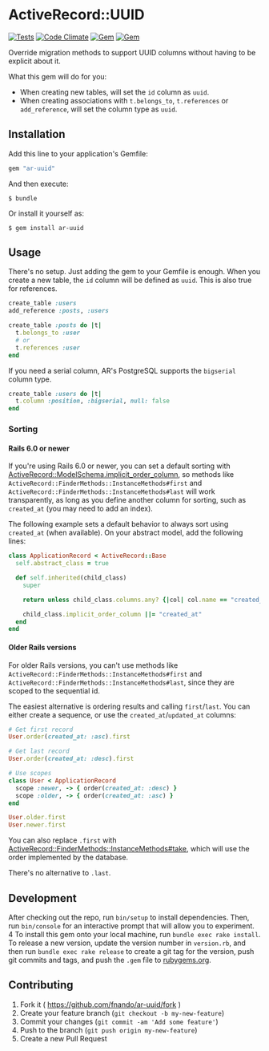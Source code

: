 # ActiveRecord::UUID

[![Tests](https://github.com/fnando/ar-uuid/workflows/Tests/badge.svg)](https://github.com/fnando/ar-uuid/actions?query=workflow%3ATests)
[![Code Climate](https://codeclimate.com/github/fnando/ar-uuid/badges/gpa.svg)](https://codeclimate.com/github/fnando/ar-uuid)
[![Gem](https://img.shields.io/gem/v/ar-uuid.svg)](https://rubygems.org/gems/ar-uuid)
[![Gem](https://img.shields.io/gem/dt/ar-uuid.svg)](https://rubygems.org/gems/ar-uuid)

Override migration methods to support UUID columns without having to be explicit
about it.

What this gem will do for you:

- When creating new tables, will set the `id` column as `uuid`.
- When creating associations with `t.belongs_to`, `t.references` or
  `add_reference`, will set the column type as `uuid`.

## Installation

Add this line to your application's Gemfile:

```ruby
gem "ar-uuid"
```

And then execute:

    $ bundle

Or install it yourself as:

    $ gem install ar-uuid

## Usage

There's no setup. Just adding the gem to your Gemfile is enough. When you create
a new table, the `id` column will be defined as `uuid`. This is also true for
references.

```ruby
create_table :users
add_reference :posts, :users

create_table :posts do |t|
  t.belongs_to :user
  # or
  t.references :user
end
```

If you need a serial column, AR's PostgreSQL supports the `bigserial` column
type.

```ruby
create_table :users do |t|
  t.column :position, :bigserial, null: false
end
```

### Sorting

#### Rails 6.0 or newer

If you're using Rails 6.0 or newer, you can set a default sorting with
[ActiveRecord::ModelSchema.implicit_order_column](https://api.rubyonrails.org/classes/ActiveRecord/ModelSchema.html#method-c-implicit_order_column),
so methods like `ActiveRecord::FinderMethods::InstanceMethods#first` and
`ActiveRecord::FinderMethods::InstanceMethods#last` will work transparently, as
long as you define another column for sorting, such as `created_at` (you may
need to add an index).

The following example sets a default behavior to always sort using `created_at`
(when available). On your abstract model, add the following lines:

```ruby
class ApplicationRecord < ActiveRecord::Base
  self.abstract_class = true

  def self.inherited(child_class)
    super

    return unless child_class.columns.any? {|col| col.name == "created_at" }

    child_class.implicit_order_column ||= "created_at"
  end
end
```

#### Older Rails versions

For older Rails versions, you can't use methods like
`ActiveRecord::FinderMethods::InstanceMethods#first` and
`ActiveRecord::FinderMethods::InstanceMethods#last`, since they are scoped to
the sequential id.

The easiest alternative is ordering results and calling `first`/`last`. You can
either create a sequence, or use the `created_at`/`updated_at` columns:

```ruby
# Get first record
User.order(created_at: :asc).first

# Get last record
User.order(created_at: :desc).first

# Use scopes
class User < ApplicationRecord
  scope :newer, -> { order(created_at: :desc) }
  scope :older, -> { order(created_at: :asc) }
end

User.older.first
User.newer.first
```

You can also replace `.first` with
[ActiveRecord::FinderMethods::InstanceMethods#take](https://github.com/rails/rails/blob/f52354ad1d15120dcc5284714bee7ee3f052986c/activerecord/lib/active_record/relation/finder_methods.rb#L104),
which will use the order implemented by the database.

There's no alternative to `.last`.

## Development

After checking out the repo, run `bin/setup` to install dependencies. Then, run
`bin/console` for an interactive prompt that will allow you to experiment. 4 To
install this gem onto your local machine, run `bundle exec rake install`. To
release a new version, update the version number in `version.rb`, and then run
`bundle exec rake release` to create a git tag for the version, push git commits
and tags, and push the `.gem` file to [rubygems.org](https://rubygems.org).

## Contributing

1. Fork it ( https://github.com/fnando/ar-uuid/fork )
2. Create your feature branch (`git checkout -b my-new-feature`)
3. Commit your changes (`git commit -am 'Add some feature'`)
4. Push to the branch (`git push origin my-new-feature`)
5. Create a new Pull Request
